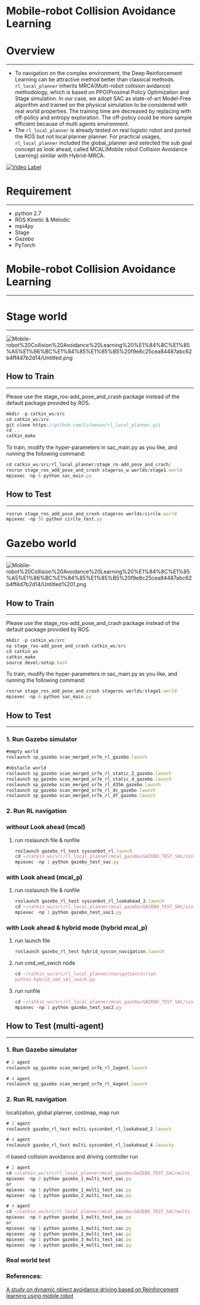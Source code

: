 # Mobile-robot Collision Avoidance Learning

# Overview

---

- To navigation on the complex environment, the Deep Reinforcement Learning can be attractive method better than classical methods. `rl_local_planner` inherits MRCA(Multi-robot collision avidance) methodology, which is based on  PPO(Proximal Policy Optimization and Stage simulation. In our case, we adopt SAC as state-of-art Model-Free algorithm and trained on the physical simulation to be considered with real world properties. The training time are decreased by replacing with off-policy and entropy exploration. The off-policy could be more sample efficient because of multi agents environment.
- The `rl_local_planner` is already tested on real logistic robot and ported the ROS but not local planner planner. For practical usages, `rl_local_planner` included the global_planner and selected the sub goal concept as look ahead, called MCAL(Mobile robot Collision Avoidance Learning)  similar with Hybrid-MRCA.


[![Video Label](http://img.youtube.com/vi/ACG4TMenJDs/0.jpg)](https://www.youtube.com/watch?v=ACG4TMenJDs) 

# Requirement

---

- python 2.7
- ROS Kinetic & Melodic
- mpi4py
- Stage
- Gazebo
- PyTorch

# Mobile-robot Collision Avoidance Learning

---

# Stage world

---

![Mobile-robot%20Collision%20Avoidance%20Learning%20%E1%84%8C%E1%85%A5%E1%86%BC%E1%84%85%E1%85%B5%20f9e8c25cea84487abc62b4ff4d7b2d14/Untitled.png](./assets/stage.png)

## How to Train

---

Please use the stage_ros-add_pose_and_crash package instead of the default package provided by ROS.

```jsx
mkdir -p catkin_ws/src
cd catkin_ws/src
git clone https://github.com/CzJaewan/rl_local_planner.git
cd ..
catkin_make
```

To train, modify the hyper-parameters in sac_main.py as you like, and running the following command:

```jsx
cd catkin_ws/src/rl_local_planner/stage_ro-add_pose_and_crach/
rosrun stage_ros_add_pose_and_crash stageros_w worlds/stage1.world
mpiexec -np 6 python sac_main.py
```

## How to Test

---

```jsx
rosrun stage_ros_add_pose_and_crash stageros worlds/circle.world
mpiexec -np 50 python circle_test.py
```

# Gazebo world

---

![Mobile-robot%20Collision%20Avoidance%20Learning%20%E1%84%8C%E1%85%A5%E1%86%BC%E1%84%85%E1%85%B5%20f9e8c25cea84487abc62b4ff4d7b2d14/Untitled%201.png](./assets/gazebo.png)

## How to Train

---

Please use the stage_ros-add_pose_and_crash package instead of the default package provided by ROS.

```jsx
mkdir -p catkin_ws/src
cp stage_ros-add_pose_and_crash catkin_ws/src
cd catkin_ws
catkin_make
source devel/setup.bash
```

To train, modify the hyper-parameters in sac_main.py as you like, and running the following command:

```jsx
rosrun stage_ros_add_pose_and_crash stageros worlds/stage1.world
mpiexec -np 6 python sac_main.py
```

## How to Test

---

### 1. Run Gazebo simulator

```jsx
#empty world
roslaunch sp_gazebo scan_merged_sr7e_rl_gazebo.launch

#obstacle world
roslaunch sp_gazebo scan_merged_sr7e_rl_static_2_gazebo.launch
roslaunch sp_gazebo scan_merged_sr7e_rl_static_4_gazebo.launch
roslaunch sp_gazebo scan_merged_sr7e_rl_d35m_gazebo.launch
roslaunch sp_gazebo scan_merged_sr7e_rl_dc_gazebo.launch
roslaunch sp_gazebo scan_merged_sr7e_rl_df_gazebo.launch

```

### 2. Run RL navigation

### without Look ahead (mcal)

1. run roslaunch file & runfile 

    ```jsx
    roslaunch gazebo_rl_test sysconbot_rl.launch
    cd ~/catkin_ws/src/rl_local_planner/mcal_gazebo/GAZEBO_TEST_SAC/single
    mpiexec -np 1 python gazebo_test_sac.py
    ```

### with Look ahead (mcal_p)

1. run roslaunch file & runfile 

    ```jsx
    roslaunch gazebo_rl_test sysconbot_rl_lookahead_2.launch
    cd ~/catkin_ws/src/rl_local_planner/mcal_gazebo/GAZEBO_TEST_SAC/single
    mpiexec -np 1 python gazebo_test_sac1.py
    ```

### with Look ahead & hybrid mode (hybrid mcal_p)

1. run launch file

    ```jsx
    roslaunch gazebo_rl_test hybrid_syscon_navigation.launch
    ```

2. run cmd_vel_swich node

    ```jsx
    cd ~/catkin_ws/src/rl_local_planner/navigation/script
    python hybrid_cmd_vel_swich.py
    ```

3. run runfile 

    ```jsx
    cd ~/catkin_ws/src/rl_local_planner/mcal_gazebo/GAZEBO_TEST_SAC/single
    mpiexec -np 1 python gazebo_test_sac2.py
    ```

## How to Test (multi-agent)

---

### 1. Run Gazebo simulator

```jsx
# 2 agent
roslaunch sp_gazebo scan_merged_sr7e_rl_2agent.launch

# 4 agent
roslaunch sp_gazebo scan_merged_sr7e_rl_4agent.launch
```

### 2. Run RL navigation

localization, global planner, costmap, map run

```jsx
# 2 agent
roslaunch gazebo_rl_test multi-sysconbot_rl_lookahead_2.launch

# 4 agent
roslaunch gazebo_rl_test multi-sysconbot_rl_lookahead_4.launchy
```

rl based collision avoidance and driving controller run

```jsx
# 2 agent
cd ~/catkin_ws/src/rl_local_planner/mcal_gazebo/GAZEBO_TEST_SAC/multi
mpiexec -np 2 python gazebo_1_multi_test_sac.py
or
mpiexec -np 1 python gazebo_1_multi_test_sac.py
mpiexec -np 1 python gazebo_2_multi_test_sac.py

# 4 agent
cd ~/catkin_ws/src/rl_local_planner/mcal_gazebo/GAZEBO_TEST_SAC/multi
mpiexec -np 4 python gazebo_1_multi_test_sac.py
or
mpiexec -np 1 python gazebo_1_multi_test_sac.py
mpiexec -np 1 python gazebo_2_multi_test_sac.py
mpiexec -np 1 python gazebo_3_multi_test_sac.py
mpiexec -np 1 python gazebo_4_multi_test_sac.py
```

### Real world test

### References:

[A study on dynamic object avoidance driving based on Reinforcement learning using mobile robot](http://snut.dcollection.net/srch/srchDetail/200000372623?ajax=false&start=0&query=%28ins_code%3A211034%29+AND++%2B%28%28all%3A%EC%B5%9C%EC%9E%AC%EC%99%84%29%29&sortDir=desc&pageSize=10&searchKeyWord1=%EC%B5%9C%EC%9E%AC%EC%99%84&searchWhere1=all&searchTotalCount=0&navigationSize=10&searchText=%5B%EC%A0%84%EC%B2%B4%3A%3Cspan+class%3D%22point1%22%3E%EC%B5%9C%EC%9E%AC%EC%99%84%3C%2Fspan%3E%5D&pageNum=1&rows=10&itemTypeCode=all&insCode=211034&searthTotalPage=0&sortField=score)
